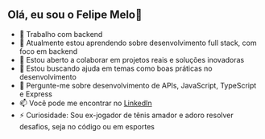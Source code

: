 ## Olá, eu sou o Felipe Melo👋

- 🔭 Trabalho com backend
- 🌱 Atualmente estou aprendendo sobre desenvolvimento full stack, com foco em backend
- 👯 Estou aberto a colaborar em projetos reais e soluções inovadoras
- 🤔 Estou buscando ajuda em temas como boas práticas no desenvolvimento
- 💬 Pergunte-me sobre desenvolvimento de APIs, JavaScript, TypeScript e Express
- 📫 Você pode me encontrar no [LinkedIn](https://www.linkedin.com/in/felipeomelodev)
- ⚡ Curiosidade: Sou ex-jogador de tênis amador e adoro resolver desafios, seja no código ou em esportes
